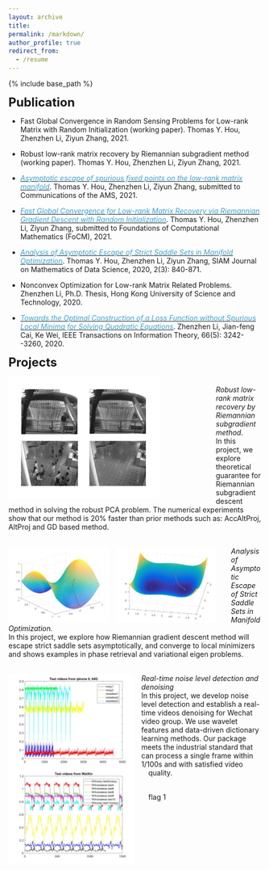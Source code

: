 ```yaml
---
layout: archive
title: 
permalink: /markdown/
author_profile: true
redirect_from:
  - /resume
---
```


{% include base_path %}



<span style="font-size:18pt;">**Publication**</span>
* Fast Global Convergence in Random Sensing Problems for Low-rank Matrix with Random Initialization (working paper). Thomas Y. Hou, Zhenzhen Li, Ziyun Zhang, 2021.

* Robust low-rank matrix recovery by Riemannian subgradient method (working paper). Thomas Y. Hou, Zhenzhen Li, Ziyun Zhang, 2021.

* [<span style="color:#3da2ce">*Asymptotic escape of spurious fixed points on the low-rank matrix manifold*</span>](https://arxiv.org/abs/2107.09207). Thomas Y. Hou, Zhenzhen Li, Ziyun Zhang, submitted to Communications of the AMS, 2021.

* [<span style="color:#3da2ce">*Fast Global Convergence for Low-rank Matrix Recovery via Riemannian Gradient Descent with Random Initialization*</span>](https://arxiv.org/abs/2012.15467). Thomas Y. Hou, Zhenzhen Li, Ziyun Zhang, submitted to Foundations of Computational Mathematics (FoCM), 2021.

* [<span style="color:#3da2ce">*Analysis of Asymptotic Escape of Strict Saddle Sets in Manifold Optimization*</span>](https://epubs.siam.org/doi/abs/10.1137/19M129437X?mobileUi=0&). Thomas Y. Hou, Zhenzhen Li, Ziyun Zhang, SIAM Journal on Mathematics of Data Science, 2020, 2(3): 840-871.

* Nonconvex Optimization for Low-rank Matrix Related Problems. Zhenzhen Li, Ph.D. Thesis, Hong Kong University of Science and Technology, 2020.

*  [<span style="color:#3da2ce">*Towards the Optimal Construction of a Loss Function without Spurious Local Minima for Solving Quadratic Equations*</span>](https://ieeexplore.ieee.org/document/8918236). Zhenzhen Li, Jian-feng Cai, Ke Wei, IEEE Transactions on Information Theory, 66(5): 3242--3260, 2020.

<span style="font-size:18pt;">**Projects**</span>
<br/>


<p float="left">
  <img src="/images/rPCA.png" width="300" align="left" style="margin-right: 8em"/>
</p> 
<br/> <em>Robust low-rank matrix recovery by Riemannian subgradient method.</em> 
<br/>
In this project, we explore theoretical guarantee for Riemannian subgradient descent method in solving the robust PCA problem. The numerical experiments show that our method is 20% faster than prior methods such as:  AccAltProj, AltProj and GD based method.
<br/><br/>


<p float="left">
  <img src="/images/es1.png" width="200" align="left" style="margin-right: 1em"/>  
  <img src="/images/es2.png" width="200" align="left" style="margin-right: 2em"/> 
</p>
<em>Analysis of Asymptotic Escape of Strict Saddle Sets in Manifold Optimization.</em>
<br/>
In this project, we explore how Riemannian gradient descent method will escape strict saddle sets asymptotically, and converge to local minimizers and shows examples in phase retrieval and variational eigen problems.
<br/><br/>

<p float="left">
  <img src="/images/dn1.jpg" width="250" align="left" style="margin-right: 1em"/>  
  <img src="/images/dn2.jpg" width="250" align="left" style="margin-right: 2em"/> 
</p>
<em>Real-time noise level detection and denoising</em>
<br/>
In this project, we develop noise level detection and establish a real-time videos denoising for Wechat video group. We use wavelet features and data-driven dictionary learning methods. Our package meets the industrial standard that can process a single frame within 1/100s and with satisfied video quality.
<br/><br/>


flag 1

<!---
<p float="left">
  <img src="/images/es1.png" width="150" align="left" style="margin-right: 1em"/>  
  <img src="/images/es2.png" width="150" style="float:left; margin-right: 2em;"/> 
</p>
<em>Analysis of Asymptotic Escape of Strict Saddle Sets in Manifold Optimization.</em>
In this project, we explore how Riemannian gradient descent method will escape strict saddle sets asymptotically, and converge to local minimizers and shows examples in phase retrieval and variational eigen problems.
<br />
<img src="/images/es2.png" align="left" width="200" style="margin-right: 2em"/> 
[image](/es1.png){: style="float: left"; margin-right: 2em; height="10%" width="10%"}
![](/images/es1.png){: height="100" width="100"} ![](/images/es2.png){: style="float: left"; margin-right: 2em; height="100" width="100"} Analysis of Asymptotic Escape of Strict Saddle Sets in Manifold Optimization. In this project, we explore how Riemannian gradient descent method will escape strict saddle sets asymptotically, and converge to local minimizers and shows examples in phase retrieval and variational eigen problems.



<div class="row">
  <div class="column"><p float="left">
  <img src="/images/rPCA.png" width="300" align="left" style="margin-right: 8em"/>
</p> </div>
  <div class="column"> <em>Robust low-rank matrix recovery by Riemannian subgradient method.</em> 
<br/>
In this project, we explore theoretical guarantee for Riemannian subgradient descent method in solving the robust PCA problem. The numerical experiments show that our method is 20% faster than prior methods such as:  AccAltProj, AltProj and GD based method.</div>
</div>
<style>
td, th {
   border: none!important;
}
</style>
<TABLE border="0" width="100%">
	<tr>
		<td><p float="left">
  			<img src="/images/rPCA.png" width="300" align="left" style="margin-right: 8em"/>
			</p> 
		</td>
		<td><em>Robust low-rank matrix recovery by Riemannian subgradient method.</em> 
		<br/>In this project, we explore theoretical guarantee for Riemannian subgradient descent method in solving the robust PCA problem. The numerical experiments show that our method is 20% faster than prior methods such as:  AccAltProj, AltProj and GD based method.
		</td>
	</tr>
	<tr>
		<th>Oranges</th>
		<td>295 ui</td>
	</tr>
	<tr>
		<th>Bananas</th>
		<td>76 ui</td>
	</tr>
</TABLE>

-->
